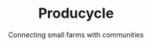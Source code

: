 ---
layout: landingpage
title: '<span>Producycle</span>'
subtitle: Connecting small farms with communities
excerpt: abcabcabc
header_type: splash
header_img: "./assets/img/landing/Salad.jpg"
include_on_search: true
show_sociallinks: false
project_links:
    - url: "mailto:hello@producycle.com?subject=Questions"
      icon: fa-regular fa-envelope
      label: Questions?
---